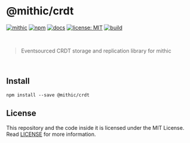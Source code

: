 # @mithic/crdt

[![mithic](https://img.shields.io/badge/project-mithic-blueviolet.svg?style=flat-square&logo=github)](http://andykswong.github.io/mithic)
[![npm](https://img.shields.io/npm/v/@mithic/crdt?style=flat-square&logo=npm)](https://www.npmjs.com/package/@mithic/crdt)
[![docs](https://img.shields.io/badge/docs-typedoc-blue?style=flat-square&logo=typescript&logoColor=white)](http://andykswong.github.io/mithic)
[![license: MIT](https://img.shields.io/badge/License-MIT-red.svg?style=flat-square)](./LICENSE)
[![build](https://img.shields.io/github/actions/workflow/status/andykswong/mithic/build.yaml?style=flat-square)](https://github.com/andykswong/mithic/actions/workflows/build.yaml)

<br/>

> Eventsourced CRDT storage and replication library for mithic

<br/>

## Install
```shell
npm install --save @mithic/crdt
```

## License
This repository and the code inside it is licensed under the MIT License. Read [LICENSE](./LICENSE) for more information.
